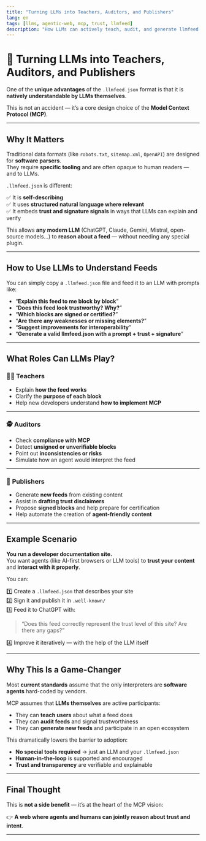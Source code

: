 ```yaml
---
title: "Turning LLMs into Teachers, Auditors, and Publishers"
lang: en
tags: [llms, agentic-web, mcp, trust, llmfeed]
description: "How LLMs can actively teach, audit, and generate llmfeed.json files — a unique design choice of the MCP standard."
---
```


# 🧠 Turning LLMs into Teachers, Auditors, and Publishers

One of the **unique advantages** of the `.llmfeed.json` format is that it is **natively understandable by LLMs themselves**.

This is not an accident — it’s a core design choice of the **Model Context Protocol (MCP)**.

---

## Why It Matters

Traditional data formats (like `robots.txt`, `sitemap.xml`, `OpenAPI`) are designed for **software parsers**.  
They require **specific tooling** and are often opaque to human readers — and to LLMs.

`.llmfeed.json` is different:

✅ It is **self-describing**  
✅ It uses **structured natural language where relevant**  
✅ It embeds **trust and signature signals** in ways that LLMs can explain and verify

This allows **any modern LLM** (ChatGPT, Claude, Gemini, Mistral, open-source models...) to **reason about a feed** — without needing any special plugin.

---

## How to Use LLMs to Understand Feeds

You can simply copy a `.llmfeed.json` file and feed it to an LLM with prompts like:

- “**Explain this feed to me block by block**”  
- “**Does this feed look trustworthy? Why?**”  
- “**Which blocks are signed or certified?**”  
- “**Are there any weaknesses or missing elements?**”  
- “**Suggest improvements for interoperability**”  
- “**Generate a valid llmfeed.json with a prompt + trust + signature**”  

---

## What Roles Can LLMs Play?

### 🧑‍🏫 **Teachers**

- Explain **how the feed works**  
- Clarify the **purpose of each block**  
- Help new developers understand **how to implement MCP**

---

### 🕵️ **Auditors**

- Check **compliance with MCP**  
- Detect **unsigned or unverifiable blocks**  
- Point out **inconsistencies or risks**  
- Simulate how an agent would interpret the feed  

---

### 🤖 **Publishers**

- Generate **new feeds** from existing content  
- Assist in **drafting trust disclaimers**  
- Propose **signed blocks** and help prepare for certification  
- Help automate the creation of **agent-friendly content**  

---

## Example Scenario

**You run a developer documentation site.**  
You want agents (like AI-first browsers or LLM tools) to **trust your content** and **interact with it properly**.

You can:

1️⃣ Create a `.llmfeed.json` that describes your site  
2️⃣ Sign it and publish it in `.well-known/`  
3️⃣ Feed it to ChatGPT with:

> “Does this feed correctly represent the trust level of this site? Are there any gaps?”

4️⃣ Improve it iteratively — with the help of the LLM itself

---

## Why This Is a Game-Changer

Most **current standards** assume that the only interpreters are **software agents** hard-coded by vendors.

MCP assumes that **LLMs themselves** are active participants:

- They can **teach users** about what a feed does  
- They can **audit feeds** and signal trustworthiness  
- They can **generate new feeds** and participate in an open ecosystem

This dramatically lowers the barrier to adoption:

- **No special tools required** → just an LLM and your `.llmfeed.json`  
- **Human-in-the-loop** is supported and encouraged  
- **Trust and transparency** are verifiable and explainable

---

## Final Thought

This is **not a side benefit** — it’s at the heart of the MCP vision:

👉 **A web where agents and humans can jointly reason about trust and intent**.

---
